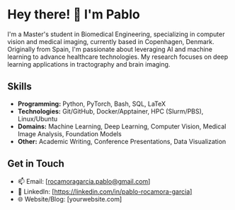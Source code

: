 # Hey there! 👋 I'm Pablo

I'm a Master's student in Biomedical Engineering, specializing in computer vision and medical imaging, currently based in Copenhagen, Denmark. Originally from Spain, I'm passionate about leveraging AI and machine learning to advance healthcare technologies. My research focuses on deep learning applications in tractography and brain imaging.

## Skills

- **Programming:** Python, PyTorch, Bash, SQL, LaTeX
- **Technologies:** Git/GitHub, Docker/Apptainer, HPC (Slurm/PBS), Linux/Ubuntu
- **Domains:** Machine Learning, Deep Learning, Computer Vision, Medical Image Analysis, Foundation Models
- **Other:** Academic Writing, Conference Presentations, Data Visualization

## Get in Touch

- 📫 Email: [rocamoragarcia.pablo@gmail.com]
- 🔗 LinkedIn: [https://linkedin.com/in/pablo-rocamora-garcia]
- 🌐 Website/Blog: [yourwebsite.com]
